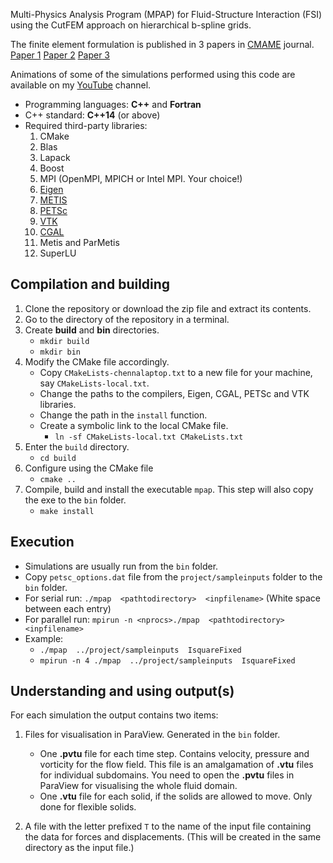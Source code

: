 Multi-Physics Analysis Program (MPAP) for Fluid-Structure Interaction (FSI) using the CutFEM approach on hierarchical b-spline grids.

The finite element formulation is published in 3 papers in [CMAME](https://www.sciencedirect.com/journal/computer-methods-in-applied-mechanics-and-engineering) journal.
[Paper 1](https://www.sciencedirect.com/science/article/pii/S0045782516304893)
[Paper 2](https://www.sciencedirect.com/science/article/pii/S0045782516313706)
[Paper 3](https://www.sciencedirect.com/science/article/pii/S0045782518301026)


Animations of some of the simulations performed using this code are available on my [YouTube](https://www.youtube.com/playlist?list=PL9IBrbGcgPbK2frCdXdOvCH4YwHRhiVts) channel.


* Programming languages: **C++** and **Fortran**
* C++ standard: **C++14** (or above)
* Required third-party libraries:
  1. CMake
  2. Blas
  3. Lapack
  4. Boost
  5. MPI (OpenMPI, MPICH or Intel MPI. Your choice!)
  6. [Eigen](http://eigen.tuxfamily.org/index.php?title=Main_Page)
  7. [METIS](http://glaros.dtc.umn.edu/gkhome/metis/metis/overview)
  8. [PETSc](https://www.mcs.anl.gov/petsc/)
  9. [VTK](https://vtk.org/)
  10. [CGAL](https://www.cgal.org/)
  11. Metis and ParMetis
  12. SuperLU


## Compilation and building
1. Clone the repository or download the zip file and extract its contents.
2. Go to the directory of the repository in a terminal.
3. Create **build** and **bin** directories.
    * `mkdir build`
    * `mkdir bin`
4. Modify the CMake file accordingly.
    * Copy `CMakeLists-chennalaptop.txt` to a new file for your machine, say `CMakeLists-local.txt`.
    * Change the paths to the compilers, Eigen, CGAL, PETSc and VTK libraries.
    * Change the path in the `install` function.
    * Create a symbolic link to the local CMake file.
      * `ln -sf CMakeLists-local.txt CMakeLists.txt`
5. Enter the `build` directory.
    * `cd build`
6. Configure using the CMake file
    * `cmake ..`
7. Compile, build and install the executable `mpap`. This step will also copy the exe to the `bin` folder.
    * `make install`

## Execution
* Simulations are usually run from the `bin` folder.
* Copy `petsc_options.dat` file from the `project/sampleinputs` folder to the `bin` folder.
* For serial run: `./mpap  <pathtodirectory>  <inpfilename>` (White space between each entry)
* For parallel run: `mpirun -n <nprocs>./mpap  <pathtodirectory>  <inpfilename>`
* Example:
  * `./mpap  ../project/sampleinputs  IsquareFixed`
  * `mpirun -n 4 ./mpap  ../project/sampleinputs  IsquareFixed`

## Understanding and using output(s)
For each simulation the output contains two items:

1. Files for visualisation in ParaView. Generated in the `bin` folder.
    * One **.pvtu** file for each time step. Contains velocity, pressure and vorticity for the flow field. This file is an amalgamation of **.vtu** files for individual subdomains. You need to open the **.pvtu** files in ParaView for visualising the whole fluid domain.
    * One **.vtu** file for each solid, if the solids are allowed to move. Only done for flexible solids.

2. A file with the letter prefixed `T` to the name of the input file containing the data for forces and displacements. (This will be created in the same directory as the input file.)